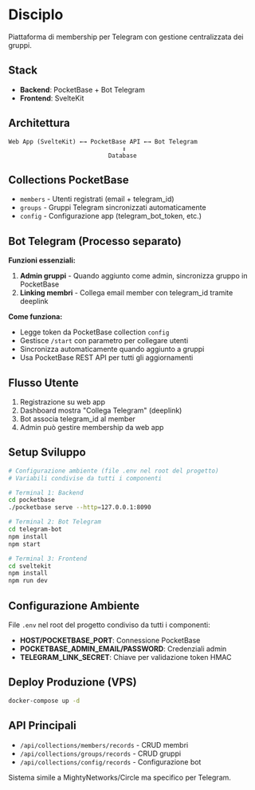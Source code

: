 # Disciplo

Piattaforma di membership per Telegram con gestione centralizzata dei gruppi.

## Stack
- **Backend**: PocketBase + Bot Telegram
- **Frontend**: SvelteKit

## Architettura

```
Web App (SvelteKit) ←→ PocketBase API ←→ Bot Telegram
                                ↕
                            Database
```

## Collections PocketBase
- `members` - Utenti registrati (email + telegram_id)
- `groups` - Gruppi Telegram sincronizzati automaticamente  
- `config` - Configurazione app (telegram_bot_token, etc.)

## Bot Telegram (Processo separato)
**Funzioni essenziali:**
1. **Admin gruppi** - Quando aggiunto come admin, sincronizza gruppo in PocketBase
2. **Linking membri** - Collega email member con telegram_id tramite deeplink

**Come funziona:**
- Legge token da PocketBase collection `config`
- Gestisce `/start` con parametro per collegare utenti
- Sincronizza automaticamente quando aggiunto a gruppi
- Usa PocketBase REST API per tutti gli aggiornamenti

## Flusso Utente
1. Registrazione su web app
2. Dashboard mostra "Collega Telegram" (deeplink)
3. Bot associa telegram_id al member
4. Admin può gestire membership da web app

## Setup Sviluppo

```bash
# Configurazione ambiente (file .env nel root del progetto)
# Variabili condivise da tutti i componenti

# Terminal 1: Backend
cd pocketbase
./pocketbase serve --http=127.0.0.1:8090

# Terminal 2: Bot Telegram
cd telegram-bot
npm install
npm start

# Terminal 3: Frontend
cd sveltekit
npm install
npm run dev
```

## Configurazione Ambiente
File `.env` nel root del progetto condiviso da tutti i componenti:
- **HOST/POCKETBASE_PORT**: Connessione PocketBase
- **POCKETBASE_ADMIN_EMAIL/PASSWORD**: Credenziali admin
- **TELEGRAM_LINK_SECRET**: Chiave per validazione token HMAC

## Deploy Produzione (VPS)
```bash
docker-compose up -d
```

## API Principali
- `/api/collections/members/records` - CRUD membri
- `/api/collections/groups/records` - CRUD gruppi
- `/api/collections/config/records` - Configurazione bot

Sistema simile a MightyNetworks/Circle ma specifico per Telegram.
